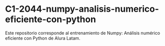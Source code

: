 # C1-2044-numpy-analisis-numerico-eficiente-con-python
Este repositorio corresponde al entrenamiento de Numpy: Análisis numérico eficiente con Python de Alura Latam.
